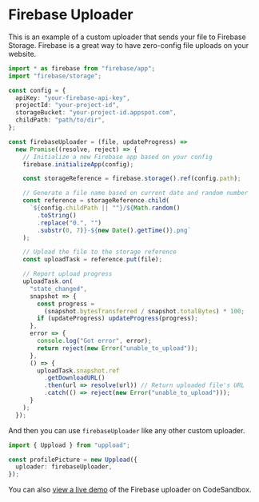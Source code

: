 # Firebase Uploader

This is an example of a custom uploader that sends your file to Firebase Storage. Firebase is a great way to have zero-config file uploads on your website.

```ts
import * as firebase from "firebase/app";
import "firebase/storage";

const config = {
  apiKey: "your-firebase-api-key",
  projectId: "your-project-id",
  storageBucket: "your-project-id.appspot.com",
  childPath: "path/to/dir",
};

const firebaseUploader = (file, updateProgress) =>
  new Promise((resolve, reject) => {
    // Initialize a new Firebase app based on your config
    firebase.initializeApp(config);

    const storageReference = firebase.storage().ref(config.path);

    // Generate a file name based on current date and random number
    const reference = storageReference.child(
      `${config.childPath || ""}/${Math.random()
        .toString()
        .replace("0.", "")
        .substr(0, 7)}-${new Date().getTime()}.png`
    );

    // Upload the file to the storage reference
    const uploadTask = reference.put(file);

    // Report upload progress
    uploadTask.on(
      "state_changed",
      snapshot => {
        const progress =
          (snapshot.bytesTransferred / snapshot.totalBytes) * 100;
        if (updateProgress) updateProgress(progress);
      },
      error => {
        console.log("Got error", error);
        return reject(new Error("unable_to_upload"));
      },
      () => {
        uploadTask.snapshot.ref
          .getDownloadURL()
          .then(url => resolve(url)) // Return uploaded file's URL
          .catch(() => reject(new Error("unable_to_upload")));
      }
    );
  });
```

And then you can use `firebaseUploader` like any other custom uploader.

```ts
import { Uppload } from "uppload";

const profilePicture = new Uppload({
  uploader: firebaseUploader,
});
```

You can also [view a live demo](https://codesandbox.io/s/uppload-firebase-3zd9b) of the Firebase uploader on CodeSandbox.
